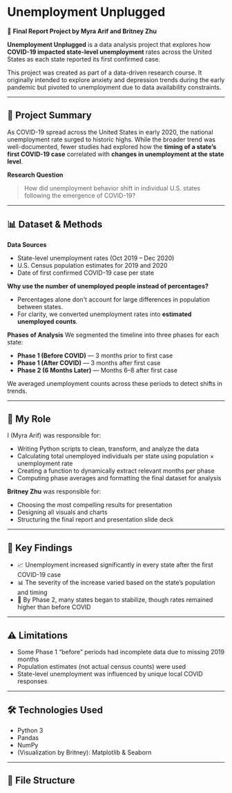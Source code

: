 # Unemployment Unplugged

🔗 **Final Report Project by Myra Arif and Britney Zhu**

**Unemployment Unplugged** is a data analysis project that explores how **COVID-19 impacted state-level unemployment** rates across the United States as each state reported its first confirmed case.

This project was created as part of a data-driven research course. It originally intended to explore anxiety and depression trends during the early pandemic but pivoted to unemployment due to data availability constraints.

---

## 🔎 Project Summary

As COVID-19 spread across the United States in early 2020, the national unemployment rate surged to historic highs. While the broader trend was well-documented, fewer studies had explored how the **timing of a state’s first COVID-19 case** correlated with **changes in unemployment at the state level**.

**Research Question**  
> How did unemployment behavior shift in individual U.S. states following the emergence of COVID-19?

---

## 📊 Dataset & Methods

**Data Sources**
- State-level unemployment rates (Oct 2019 – Dec 2020)
- U.S. Census population estimates for 2019 and 2020
- Date of first confirmed COVID-19 case per state

**Why use the number of unemployed people instead of percentages?**
- Percentages alone don't account for large differences in population between states.
- For clarity, we converted unemployment rates into **estimated unemployed counts**.

**Phases of Analysis**
We segmented the timeline into three phases for each state:
- **Phase 1 (Before COVID)** — 3 months prior to first case
- **Phase 1 (After COVID)** — 3 months after first case
- **Phase 2 (6 Months Later)** — Months 6–8 after first case

We averaged unemployment counts across these periods to detect shifts in trends.

---

## 🧠 My Role

I (Myra Arif) was responsible for:
- Writing Python scripts to clean, transform, and analyze the data
- Calculating total unemployed individuals per state using population × unemployment rate
- Creating a function to dynamically extract relevant months per phase
- Computing phase averages and formatting the final dataset for analysis

**Britney Zhu** was responsible for:
- Choosing the most compelling results for presentation
- Designing all visuals and charts
- Structuring the final report and presentation slide deck

---

## 📌 Key Findings

- 📈 Unemployment increased significantly in every state after the first COVID-19 case
- 📊 The severity of the increase varied based on the state’s population and timing
- 🧾 By Phase 2, many states began to stabilize, though rates remained higher than before COVID

---

## ⚠️ Limitations

- Some Phase 1 “before” periods had incomplete data due to missing 2019 months
- Population estimates (not actual census counts) were used
- State-level unemployment was influenced by unique local COVID responses

---

## 🛠 Technologies Used

- Python 3
- Pandas
- NumPy
- (Visualization by Britney): Matplotlib & Seaborn

---

## 📁 File Structure

